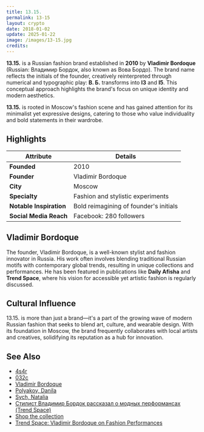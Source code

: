 ```yaml
---
title: 13.15.
permalink: 13-15
layout: crypto
date: 2018-01-02
update: 2025-01-22
image: /images/13-15.jpg
credits:
---
```


**13.15.** is a Russian fashion brand established in **2010** by **Vladimir Bordoque** (Russian: Владимир Бордок, also known as Вова Бордо). The brand name reflects the initials of the founder, creatively reinterpreted through numerical and typographic play: **В. Б.** transforms into **I3** and **I5**. This conceptual approach highlights the brand's focus on unique identity and modern aesthetics.

**13.15.** is rooted in Moscow's fashion scene and has gained attention for its minimalist yet expressive designs, catering to those who value individuality and bold statements in their wardrobe.

## Highlights

| Attribute                | Details                                      |
|--------------------------|----------------------------------------------|
| **Founded**              | 2010                                        |
| **Founder**              | Vladimir Bordoque                           |
| **City**                 | Moscow                                      |
| **Specialty**            | Fashion and stylistic experiments           |
| **Notable Inspiration**  | Bold reimagining of founder's initials       |
| **Social Media Reach**   | Facebook: 280 followers                     |



## Vladimir Bordoque

The founder, Vladimir Bordoque, is a well-known stylist and fashion innovator in Russia. His work often involves blending traditional Russian motifs with contemporary global trends, resulting in unique collections and performances. He has been featured in publications like **Daily Afisha** and **Trend Space**, where his vision for accessible yet artistic fashion is regularly discussed.

## Cultural Influence

13.15. is more than just a brand—it's a part of the growing wave of modern Russian fashion that seeks to blend art, culture, and wearable design. With its foundation in Moscow, the brand frequently collaborates with local artists and creatives, solidifying its reputation as a hub for innovation.

## See Also

+ [4s4r](4s4r)
+ [032c](032c)
+ [Vladimir Bordoque](bordoque-vladimir)
+ [Polyakov, Danila](polyakov-danila)
+ [Sych, Natalia](sych-natalia)
+ [Стилист Владимир Бордок рассказал о модных перформансах (Trend Space)](http://www.trendspace.ru/moda/bordok/)
+ [Shop the collection](https://daily.afisha.ru/beauty/3878-kak-odetsya-na-vecherinku-delovuyu-vstrechu-i-domashniy-prazdnik-za-10-000-rubley/)
+ [Trend Space: Vladimir Bordoque on Fashion Performances](http://www.trendspace.ru/moda/bordok/)
